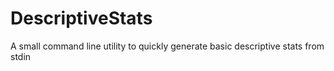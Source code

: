 # DescriptiveStats
A small command line utility to quickly generate basic descriptive stats from stdin
